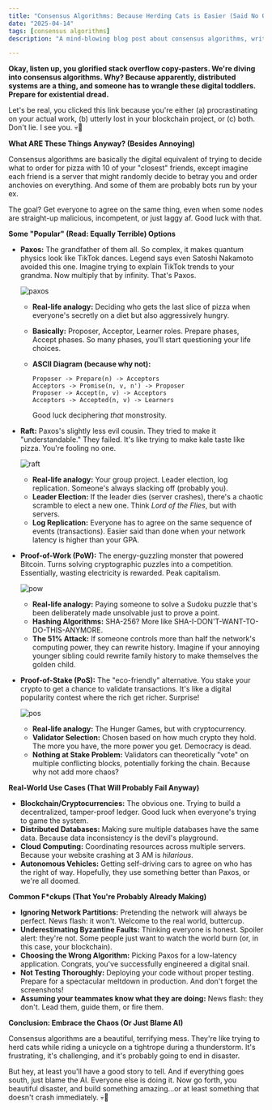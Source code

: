 ```yaml
---
title: "Consensus Algorithms: Because Herding Cats is Easier (Said No One Ever)"
date: "2025-04-14"
tags: [consensus algorithms]
description: "A mind-blowing blog post about consensus algorithms, written for chaotic Gen Z engineers who probably peaked in kindergarten."

---
```


**Okay, listen up, you glorified stack overflow copy-pasters. We're diving into consensus algorithms. Why? Because apparently, distributed systems are a thing, and someone has to wrangle these digital toddlers. Prepare for existential dread.**

Let's be real, you clicked this link because you're either (a) procrastinating on your actual work, (b) utterly lost in your blockchain project, or (c) both. Don't lie. I see you. 💀🙏

**What ARE These Things Anyway? (Besides Annoying)**

Consensus algorithms are basically the digital equivalent of trying to decide what to order for pizza with 10 of your "closest" friends, except imagine each friend is a server that might randomly decide to betray you and order anchovies on everything. And some of them are probably bots run by your ex.

The goal? Get everyone to agree on the same thing, even when some nodes are straight-up malicious, incompetent, or just laggy af. Good luck with that.

**Some "Popular" (Read: Equally Terrible) Options**

*   **Paxos:** The grandfather of them all. So complex, it makes quantum physics look like TikTok dances. Legend says even Satoshi Nakamoto avoided this one.
    Imagine trying to explain TikTok trends to your grandma. Now multiply that by infinity. That's Paxos.

    ![paxos](https://i.kym-cdn.com/photos/images/original/001/825/399/494.jpg)

    *   **Real-life analogy:** Deciding who gets the last slice of pizza when everyone's secretly on a diet but also aggressively hungry.
    *   **Basically:** Proposer, Acceptor, Learner roles. Prepare phases, Accept phases. So many phases, you'll start questioning your life choices.
    *   **ASCII Diagram (because why not):**

        ```
        Proposer -> Prepare(n) -> Acceptors
        Acceptors -> Promise(n, v, n') -> Proposer
        Proposer -> Accept(n, v) -> Acceptors
        Acceptors -> Accepted(n, v) -> Learners
        ```
        Good luck deciphering *that* monstrosity.

*   **Raft:** Paxos's slightly less evil cousin. They tried to make it "understandable." They failed. It's like trying to make kale taste like pizza. You're fooling no one.

    ![raft](https://miro.medium.com/v1/resize:fit:1200/1*s8_f3wT8XlqY40Wf60wYow.png)

    *   **Real-life analogy:** Your group project. Leader election, log replication. Someone's always slacking off (probably you).
    *   **Leader Election:** If the leader dies (server crashes), there's a chaotic scramble to elect a new one. Think *Lord of the Flies*, but with servers.
    *   **Log Replication:** Everyone has to agree on the same sequence of events (transactions). Easier said than done when your network latency is higher than your GPA.

*   **Proof-of-Work (PoW):** The energy-guzzling monster that powered Bitcoin. Turns solving cryptographic puzzles into a competition. Essentially, wasting electricity is rewarded. Peak capitalism.

    ![pow](https://www.funnyism.com/wp-content/uploads/2022/01/funny-pow-memes-3.jpg)

    *   **Real-life analogy:** Paying someone to solve a Sudoku puzzle that's been deliberately made unsolvable just to prove a point.
    *   **Hashing Algorithms:** SHA-256? More like SHA-I-DON'T-WANT-TO-DO-THIS-ANYMORE.
    *   **The 51% Attack:** If someone controls more than half the network's computing power, they can rewrite history. Imagine if your annoying younger sibling could rewrite family history to make themselves the golden child.

*   **Proof-of-Stake (PoS):** The "eco-friendly" alternative. You stake your crypto to get a chance to validate transactions. It's like a digital popularity contest where the rich get richer. Surprise!

    ![pos](https://imgflip.com/i/50p4q5)

    *   **Real-life analogy:** The Hunger Games, but with cryptocurrency.
    *   **Validator Selection:** Chosen based on how much crypto they hold. The more you have, the more power you get. Democracy is dead.
    *   **Nothing at Stake Problem:** Validators can theoretically "vote" on multiple conflicting blocks, potentially forking the chain. Because why not add more chaos?

**Real-World Use Cases (That Will Probably Fail Anyway)**

*   **Blockchain/Cryptocurrencies:** The obvious one. Trying to build a decentralized, tamper-proof ledger. Good luck when everyone's trying to game the system.
*   **Distributed Databases:** Making sure multiple databases have the same data. Because data inconsistency is the devil's playground.
*   **Cloud Computing:** Coordinating resources across multiple servers. Because your website crashing at 3 AM is *hilarious*.
*   **Autonomous Vehicles:** Getting self-driving cars to agree on who has the right of way. Hopefully, they use something better than Paxos, or we're all doomed.

**Common F\*ckups (That You're Probably Already Making)**

*   **Ignoring Network Partitions:** Pretending the network will always be perfect. News flash: it won't. Welcome to the real world, buttercup.
*   **Underestimating Byzantine Faults:** Thinking everyone is honest. Spoiler alert: they're not. Some people just want to watch the world burn (or, in this case, your blockchain).
*   **Choosing the Wrong Algorithm:** Picking Paxos for a low-latency application. Congrats, you've successfully engineered a digital snail.
*   **Not Testing Thoroughly:** Deploying your code without proper testing. Prepare for a spectacular meltdown in production. And don't forget the screenshots!
*   **Assuming your teammates know what they are doing:** News flash: they don't. Lead them, guide them, or fire them.

**Conclusion: Embrace the Chaos (Or Just Blame AI)**

Consensus algorithms are a beautiful, terrifying mess. They're like trying to herd cats while riding a unicycle on a tightrope during a thunderstorm. It's frustrating, it's challenging, and it's probably going to end in disaster.

But hey, at least you'll have a good story to tell. And if everything goes south, just blame the AI. Everyone else is doing it. Now go forth, you beautiful disaster, and build something amazing...or at least something that doesn't crash immediately. 💀🙏
